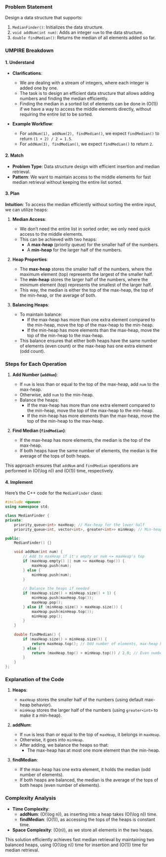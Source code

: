 ### Problem Statement

Design a data structure that supports:
1. `MedianFinder()`: Initializes the data structure.
2. `void addNum(int num)`: Adds an integer `num` to the data structure.
3. `double findMedian()`: Returns the median of all elements added so far.

### UMPIRE Breakdown

#### **1. Understand**
- **Clarifications**:
  - We are dealing with a stream of integers, where each integer is added one by one.
  - The task is to design an efficient data structure that allows adding numbers and finding the median efficiently.
  - Finding the median in a sorted list of elements can be done in \(O(1)\) if we have a way to access the middle elements directly, without requiring the entire list to be sorted.

- **Example Workflow**:
  - For `addNum(1), addNum(2), findMedian()`, we expect `findMedian()` to return `(1 + 2) / 2 = 1.5`.
  - For `addNum(3), findMedian()`, we expect `findMedian()` to return `2`.

#### **2. Match**
- **Problem Type**: Data structure design with efficient insertion and median retrieval.
- **Pattern**: We want to maintain access to the middle elements for fast median retrieval without keeping the entire list sorted.

#### **3. Plan**

**Intuition**:
To access the median efficiently without sorting the entire input, we can utilize heaps:
1. **Median Access**:
   - We don’t need the entire list in sorted order; we only need quick access to the middle elements.
   - This can be achieved with two heaps:
     - A **max-heap** (priority queue) for the smaller half of the numbers.
     - A **min-heap** for the larger half of the numbers.
   
2. **Heap Properties**:
   - The **max-heap** stores the smaller half of the numbers, where the maximum element (top) represents the largest of the smaller half.
   - The **min-heap** stores the larger half of the numbers, where the minimum element (top) represents the smallest of the larger half.
   - This way, the median is either the top of the max-heap, the top of the min-heap, or the average of both.

3. **Balancing Heaps**:
   - To maintain balance:
     - If the max-heap has more than one extra element compared to the min-heap, move the top of the max-heap to the min-heap.
     - If the min-heap has more elements than the max-heap, move the top of the min-heap to the max-heap.
   - This balance ensures that either both heaps have the same number of elements (even count) or the max-heap has one extra element (odd count).

### Steps for Each Operation

1. **Add Number (`addNum`)**:
   - If `num` is less than or equal to the top of the max-heap, add `num` to the max-heap.
   - Otherwise, add `num` to the min-heap.
   - Balance the heaps:
     - If the max-heap has more than one extra element compared to the min-heap, move the top of the max-heap to the min-heap.
     - If the min-heap has more elements than the max-heap, move the top of the min-heap to the max-heap.

2. **Find Median (`findMedian`)**:
   - If the max-heap has more elements, the median is the top of the max-heap.
   - If both heaps have the same number of elements, the median is the average of the tops of both heaps.

This approach ensures that `addNum` and `findMedian` operations are performed in \(O(\log n)\) and \(O(1)\) time, respectively.

#### **4. Implement**

Here’s the C++ code for the `MedianFinder` class:

```cpp
#include <queue>
using namespace std;

class MedianFinder {
private:
    priority_queue<int> maxHeap; // Max-heap for the lower half
    priority_queue<int, vector<int>, greater<int>> minHeap; // Min-heap for the upper half

public:
    MedianFinder() {}

    void addNum(int num) {
        // Add to maxHeap if it's empty or num <= maxHeap's top
        if (maxHeap.empty() || num <= maxHeap.top()) {
            maxHeap.push(num);
        } else {
            minHeap.push(num);
        }
        
        // Balance the heaps if needed
        if (maxHeap.size() > minHeap.size() + 1) {
            minHeap.push(maxHeap.top());
            maxHeap.pop();
        } else if (minHeap.size() > maxHeap.size()) {
            maxHeap.push(minHeap.top());
            minHeap.pop();
        }
    }
    
    double findMedian() {
        if (maxHeap.size() > minHeap.size()) {
            return maxHeap.top(); // Odd number of elements, max-heap has the median
        } else {
            return (maxHeap.top() + minHeap.top()) / 2.0; // Even number of elements, average the tops
        }
    }
};
```

### Explanation of the Code

1. **Heaps**:
   - `maxHeap` stores the smaller half of the numbers (using default max-heap behavior).
   - `minHeap` stores the larger half of the numbers (using `greater<int>` to make it a min-heap).

2. **addNum**:
   - If `num` is less than or equal to the top of `maxHeap`, it belongs in `maxHeap`.
   - Otherwise, it goes into `minHeap`.
   - After adding, we balance the heaps so that:
     - The max-heap has at most one more element than the min-heap.

3. **findMedian**:
   - If the max-heap has one extra element, it holds the median (odd number of elements).
   - If both heaps are balanced, the median is the average of the tops of both heaps (even number of elements).

### Complexity Analysis

- **Time Complexity**:
  - **addNum**: \(O(\log n)\), as inserting into a heap takes \(O(\log n)\) time.
  - **findMedian**: \(O(1)\), as accessing the tops of the heaps is constant time.
- **Space Complexity**: \(O(n)\), as we store all elements in the two heaps.

This solution efficiently achieves fast median retrieval by maintaining two balanced heaps, using \(O(\log n)\) time for insertion and \(O(1)\) time for median retrieval.